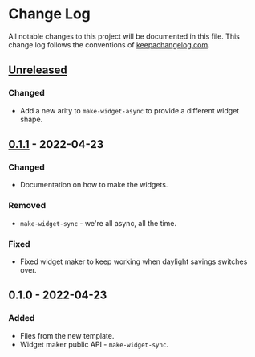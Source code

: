 # Change Log
All notable changes to this project will be documented in this file. This change log follows the conventions of [keepachangelog.com](http://keepachangelog.com/).

## [Unreleased]
### Changed
- Add a new arity to `make-widget-async` to provide a different widget shape.

## [0.1.1] - 2022-04-23
### Changed
- Documentation on how to make the widgets.

### Removed
- `make-widget-sync` - we're all async, all the time.

### Fixed
- Fixed widget maker to keep working when daylight savings switches over.

## 0.1.0 - 2022-04-23
### Added
- Files from the new template.
- Widget maker public API - `make-widget-sync`.

[Unreleased]: https://github.com/asuki/clj-pedestal-reload-practice/compare/0.1.1...HEAD
[0.1.1]: https://github.com/asuki/clj-pedestal-reload-practice/compare/0.1.0...0.1.1
